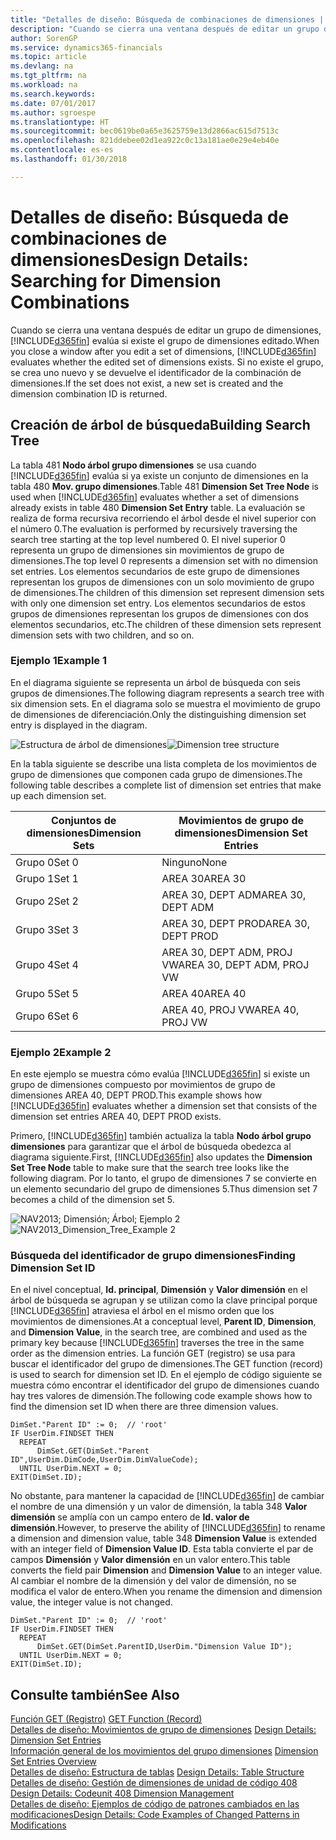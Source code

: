 ```yaml
---
title: "Detalles de diseño: Búsqueda de combinaciones de dimensiones | Documentos de Microsoft"
description: "Cuando se cierra una ventana después de editar un grupo de dimensiones, Finance and Operations, Business edition evalúa si existe el grupo de dimensiones editado. Si no existe el grupo, se crea uno nuevo y se devuelve el identificador de la combinación de dimensiones."
author: SorenGP
ms.service: dynamics365-financials
ms.topic: article
ms.devlang: na
ms.tgt_pltfrm: na
ms.workload: na
ms.search.keywords: 
ms.date: 07/01/2017
ms.author: sgroespe
ms.translationtype: HT
ms.sourcegitcommit: bec0619be0a65e3625759e13d2866ac615d7513c
ms.openlocfilehash: 821ddebee02d1ea922c0c13a181ae0e29e4eb40e
ms.contentlocale: es-es
ms.lasthandoff: 01/30/2018

---
```

# <a name="design-details-searching-for-dimension-combinations"></a><span data-ttu-id="5e243-104">Detalles de diseño: Búsqueda de combinaciones de dimensiones</span><span class="sxs-lookup"><span data-stu-id="5e243-104">Design Details: Searching for Dimension Combinations</span></span>
<span data-ttu-id="5e243-105">Cuando se cierra una ventana después de editar un grupo de dimensiones, [!INCLUDE[d365fin](includes/d365fin_md.md)] evalúa si existe el grupo de dimensiones editado.</span><span class="sxs-lookup"><span data-stu-id="5e243-105">When you close a window after you edit a set of dimensions, [!INCLUDE[d365fin](includes/d365fin_md.md)] evaluates whether the edited set of dimensions exists.</span></span> <span data-ttu-id="5e243-106">Si no existe el grupo, se crea uno nuevo y se devuelve el identificador de la combinación de dimensiones.</span><span class="sxs-lookup"><span data-stu-id="5e243-106">If the set does not exist, a new set is created and the dimension combination ID is returned.</span></span>  

## <a name="building-search-tree"></a><span data-ttu-id="5e243-107">Creación de árbol de búsqueda</span><span class="sxs-lookup"><span data-stu-id="5e243-107">Building Search Tree</span></span>  
 <span data-ttu-id="5e243-108">La tabla 481 **Nodo árbol grupo dimensiones** se usa cuando [!INCLUDE[d365fin](includes/d365fin_md.md)] evalúa si ya existe un conjunto de dimensiones en la tabla 480 **Mov. grupo dimensiones**.</span><span class="sxs-lookup"><span data-stu-id="5e243-108">Table 481 **Dimension Set Tree Node** is used when [!INCLUDE[d365fin](includes/d365fin_md.md)] evaluates whether a set of dimensions already exists in table 480 **Dimension Set Entry** table.</span></span> <span data-ttu-id="5e243-109">La evaluación se realiza de forma recursiva recorriendo el árbol desde el nivel superior con el número 0.</span><span class="sxs-lookup"><span data-stu-id="5e243-109">The evaluation is performed by recursively traversing the search tree starting at the top level numbered 0.</span></span> <span data-ttu-id="5e243-110">El nivel superior 0 representa un grupo de dimensiones sin movimientos de grupo de dimensiones.</span><span class="sxs-lookup"><span data-stu-id="5e243-110">The top level 0 represents a dimension set with no dimension set entries.</span></span> <span data-ttu-id="5e243-111">Los elementos secundarios de este grupo de dimensiones representan los grupos de dimensiones con un solo movimiento de grupo de dimensiones.</span><span class="sxs-lookup"><span data-stu-id="5e243-111">The children of this dimension set represent dimension sets with only one dimension set entry.</span></span> <span data-ttu-id="5e243-112">Los elementos secundarios de estos grupos de dimensiones representan los grupos de dimensiones con dos elementos secundarios, etc.</span><span class="sxs-lookup"><span data-stu-id="5e243-112">The children of these dimension sets represent dimension sets with two children, and so on.</span></span>  

### <a name="example-1"></a><span data-ttu-id="5e243-113">Ejemplo 1</span><span class="sxs-lookup"><span data-stu-id="5e243-113">Example 1</span></span>  
 <span data-ttu-id="5e243-114">En el diagrama siguiente se representa un árbol de búsqueda con seis grupos de dimensiones.</span><span class="sxs-lookup"><span data-stu-id="5e243-114">The following diagram represents a search tree with six dimension sets.</span></span> <span data-ttu-id="5e243-115">En el diagrama solo se muestra el movimiento de grupo de dimensiones de diferenciación.</span><span class="sxs-lookup"><span data-stu-id="5e243-115">Only the distinguishing dimension set entry is displayed in the diagram.</span></span>  

 <span data-ttu-id="5e243-116">![Estructura de árbol de dimensiones](media/nav2013_dimension_tree.png "NAV2013_Dimension_Tree")</span><span class="sxs-lookup"><span data-stu-id="5e243-116">![Dimension tree structure](media/nav2013_dimension_tree.png "NAV2013_Dimension_Tree")</span></span>  

 <span data-ttu-id="5e243-117">En la tabla siguiente se describe una lista completa de los movimientos de grupo de dimensiones que componen cada grupo de dimensiones.</span><span class="sxs-lookup"><span data-stu-id="5e243-117">The following table describes a complete list of dimension set entries that make up each dimension set.</span></span>  

|<span data-ttu-id="5e243-118">Conjuntos de dimensiones</span><span class="sxs-lookup"><span data-stu-id="5e243-118">Dimension Sets</span></span>|<span data-ttu-id="5e243-119">Movimientos de grupo de dimensiones</span><span class="sxs-lookup"><span data-stu-id="5e243-119">Dimension Set Entries</span></span>|  
|--------------------|---------------------------|  
|<span data-ttu-id="5e243-120">Grupo 0</span><span class="sxs-lookup"><span data-stu-id="5e243-120">Set 0</span></span>|<span data-ttu-id="5e243-121">Ninguno</span><span class="sxs-lookup"><span data-stu-id="5e243-121">None</span></span>|  
|<span data-ttu-id="5e243-122">Grupo 1</span><span class="sxs-lookup"><span data-stu-id="5e243-122">Set 1</span></span>|<span data-ttu-id="5e243-123">AREA 30</span><span class="sxs-lookup"><span data-stu-id="5e243-123">AREA 30</span></span>|  
|<span data-ttu-id="5e243-124">Grupo 2</span><span class="sxs-lookup"><span data-stu-id="5e243-124">Set 2</span></span>|<span data-ttu-id="5e243-125">AREA 30, DEPT ADM</span><span class="sxs-lookup"><span data-stu-id="5e243-125">AREA 30, DEPT ADM</span></span>|  
|<span data-ttu-id="5e243-126">Grupo 3</span><span class="sxs-lookup"><span data-stu-id="5e243-126">Set 3</span></span>|<span data-ttu-id="5e243-127">AREA 30, DEPT PROD</span><span class="sxs-lookup"><span data-stu-id="5e243-127">AREA 30, DEPT PROD</span></span>|  
|<span data-ttu-id="5e243-128">Grupo 4</span><span class="sxs-lookup"><span data-stu-id="5e243-128">Set 4</span></span>|<span data-ttu-id="5e243-129">AREA 30, DEPT ADM, PROJ VW</span><span class="sxs-lookup"><span data-stu-id="5e243-129">AREA 30, DEPT ADM, PROJ VW</span></span>|  
|<span data-ttu-id="5e243-130">Grupo 5</span><span class="sxs-lookup"><span data-stu-id="5e243-130">Set 5</span></span>|<span data-ttu-id="5e243-131">AREA 40</span><span class="sxs-lookup"><span data-stu-id="5e243-131">AREA 40</span></span>|  
|<span data-ttu-id="5e243-132">Grupo 6</span><span class="sxs-lookup"><span data-stu-id="5e243-132">Set 6</span></span>|<span data-ttu-id="5e243-133">AREA 40, PROJ VW</span><span class="sxs-lookup"><span data-stu-id="5e243-133">AREA 40, PROJ VW</span></span>|  

### <a name="example-2"></a><span data-ttu-id="5e243-134">Ejemplo 2</span><span class="sxs-lookup"><span data-stu-id="5e243-134">Example 2</span></span>  
 <span data-ttu-id="5e243-135">En este ejemplo se muestra cómo evalúa [!INCLUDE[d365fin](includes/d365fin_md.md)] si existe un grupo de dimensiones compuesto por movimientos de grupo de dimensiones AREA 40, DEPT PROD.</span><span class="sxs-lookup"><span data-stu-id="5e243-135">This example shows how [!INCLUDE[d365fin](includes/d365fin_md.md)] evaluates whether a dimension set that consists of the dimension set entries AREA 40, DEPT PROD exists.</span></span>  

 <span data-ttu-id="5e243-136">Primero, [!INCLUDE[d365fin](includes/d365fin_md.md)] también actualiza la tabla **Nodo árbol grupo dimensiones** para garantizar que el árbol de búsqueda obedezca al diagrama siguiente.</span><span class="sxs-lookup"><span data-stu-id="5e243-136">First, [!INCLUDE[d365fin](includes/d365fin_md.md)] also updates the **Dimension Set Tree Node** table to make sure that the search tree looks like the following diagram.</span></span> <span data-ttu-id="5e243-137">Por lo tanto, el grupo de dimensiones 7 se convierte en un elemento secundario del grupo de dimensiones 5.</span><span class="sxs-lookup"><span data-stu-id="5e243-137">Thus dimension set 7 becomes a child of the dimension set 5.</span></span>  

 <span data-ttu-id="5e243-138">![NAV2013; Dimensión; Árbol; Ejemplo 2](media/nav2013_dimension_tree_example2.png "NAV2013_Dimension_Tree_Example2")</span><span class="sxs-lookup"><span data-stu-id="5e243-138">![NAV2013&#95;Dimension&#95;Tree&#95;Example 2](media/nav2013_dimension_tree_example2.png "NAV2013_Dimension_Tree_Example2")</span></span>  

### <a name="finding-dimension-set-id"></a><span data-ttu-id="5e243-139">Búsqueda del identificador de grupo dimensiones</span><span class="sxs-lookup"><span data-stu-id="5e243-139">Finding Dimension Set ID</span></span>  
 <span data-ttu-id="5e243-140">En el nivel conceptual, **Id. principal**, **Dimensión** y **Valor dimensión** en el árbol de búsqueda se agrupan y se utilizan como la clave principal porque [!INCLUDE[d365fin](includes/d365fin_md.md)] atraviesa el árbol en el mismo orden que los movimientos de dimensiones.</span><span class="sxs-lookup"><span data-stu-id="5e243-140">At a conceptual level, **Parent ID**, **Dimension**, and **Dimension Value**, in the search tree, are combined and used as the primary key because [!INCLUDE[d365fin](includes/d365fin_md.md)] traverses the tree in the same order as the dimension entries.</span></span> <span data-ttu-id="5e243-141">La función GET (registro) se usa para buscar el identificador del grupo de dimensiones.</span><span class="sxs-lookup"><span data-stu-id="5e243-141">The GET function (record) is used to search for dimension set ID.</span></span> <span data-ttu-id="5e243-142">En el ejemplo de código siguiente se muestra cómo encontrar el identificador del grupo de dimensiones cuando hay tres valores de dimensión.</span><span class="sxs-lookup"><span data-stu-id="5e243-142">The following code example shows how to find the dimension set ID when there are three dimension values.</span></span>  

```  
DimSet."Parent ID" := 0;  // 'root'  
IF UserDim.FINDSET THEN  
  REPEAT  
      DimSet.GET(DimSet."Parent ID",UserDim.DimCode,UserDim.DimValueCode);  
  UNTIL UserDim.NEXT = 0;  
EXIT(DimSet.ID);  

```  

 <span data-ttu-id="5e243-143">No obstante, para mantener la capacidad de [!INCLUDE[d365fin](includes/d365fin_md.md)] de cambiar el nombre de una dimensión y un valor de dimensión, la tabla 348 **Valor dimensión** se amplía con un campo entero de **Id. valor de dimensión**.</span><span class="sxs-lookup"><span data-stu-id="5e243-143">However, to preserve the ability of [!INCLUDE[d365fin](includes/d365fin_md.md)] to rename a dimension and dimension value, table 348 **Dimension Value** is extended with an integer field of **Dimension Value ID**.</span></span> <span data-ttu-id="5e243-144">Esta tabla convierte el par de campos **Dimensión** y **Valor dimensión** en un valor entero.</span><span class="sxs-lookup"><span data-stu-id="5e243-144">This table converts the field pair **Dimension** and **Dimension Value** to an integer value.</span></span> <span data-ttu-id="5e243-145">Al cambiar el nombre de la dimensión y del valor de dimensión, no se modifica el valor de entero.</span><span class="sxs-lookup"><span data-stu-id="5e243-145">When you rename the dimension and dimension value, the integer value is not changed.</span></span>  

```  
DimSet."Parent ID" := 0;  // 'root'  
IF UserDim.FINDSET THEN  
  REPEAT  
      DimSet.GET(DimSet.ParentID,UserDim."Dimension Value ID");  
  UNTIL UserDim.NEXT = 0;  
EXIT(DimSet.ID);  

```  

## <a name="see-also"></a><span data-ttu-id="5e243-146">Consulte también</span><span class="sxs-lookup"><span data-stu-id="5e243-146">See Also</span></span>  
 <span data-ttu-id="5e243-147">[Función GET (Registro)](/dynamics-nav/GET-Function--Record-)  </span><span class="sxs-lookup"><span data-stu-id="5e243-147">[GET Function (Record)](/dynamics-nav/GET-Function--Record-)  </span></span>  
 <span data-ttu-id="5e243-148">[Detalles de diseño: Movimientos de grupo de dimensiones](design-details-dimension-set-entries.md) </span><span class="sxs-lookup"><span data-stu-id="5e243-148">[Design Details: Dimension Set Entries](design-details-dimension-set-entries.md) </span></span>  
 <span data-ttu-id="5e243-149">[Información general de los movimientos del grupo dimensiones](design-details-dimension-set-entries-overview.md) </span><span class="sxs-lookup"><span data-stu-id="5e243-149">[Dimension Set Entries Overview](design-details-dimension-set-entries-overview.md) </span></span>  
 <span data-ttu-id="5e243-150">[Detalles de diseño: Estructura de tablas](design-details-table-structure.md) </span><span class="sxs-lookup"><span data-stu-id="5e243-150">[Design Details: Table Structure](design-details-table-structure.md) </span></span>  
 <span data-ttu-id="5e243-151">[Detalles de diseño: Gestión de dimensiones de unidad de código 408](design-details-codeunit-408-dimension-management.md) </span><span class="sxs-lookup"><span data-stu-id="5e243-151">[Design Details: Codeunit 408 Dimension Management](design-details-codeunit-408-dimension-management.md) </span></span>  
 [<span data-ttu-id="5e243-152">Detalles de diseño: Ejemplos de código de patrones cambiados en las modificaciones</span><span class="sxs-lookup"><span data-stu-id="5e243-152">Design Details: Code Examples of Changed Patterns in Modifications</span></span>](design-details-code-examples-of-changed-patterns-in-modifications.md)

